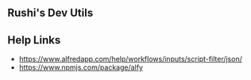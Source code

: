 ## Rushi's Dev Utils


## Help Links

* https://www.alfredapp.com/help/workflows/inputs/script-filter/json/
* https://www.npmjs.com/package/alfy
